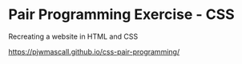 # Pair Programming Exercise - CSS

Recreating a website in HTML and CSS

https://pjwmascall.github.io/css-pair-programming/
